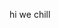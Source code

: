 hi we chill
<!yuh---
MasterSlaterman/MasterSlaterman is a ✨ special ✨ repository because its `README.md` (this file) appears on your GitHub profile.
You can click the Preview link to take a look at your changes.
--->
